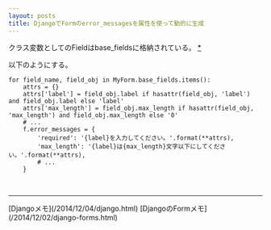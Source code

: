 ```yaml
---
layout: posts
title: DjangoでFormのerror_messagesを属性を使って動的に生成
---
```

クラス変数としてのFieldはbase_fieldsに格納されている。 [*](https://github.com/django/django/blob/ec6121693f112ae33b653b4364e812722d2eb567/django/forms/forms.py#L93)  

以下のようにする。

```
for field_name, field_obj in MyForm.base_fields.items():
    attrs = {}
    attrs['label'] = field_obj.label if hasattr(field_obj, 'label') and field_obj.label else 'label'
    attrs['max_length'] = field_obj.max_length if hasattr(field_obj, 'max_length') and field_obj.max_length else '0'
    # ...
    f.error_messages = {
        'required': '{label}を入力してください。'.format(**attrs),
        'max_length': '{label}は{max_length}文字以下にしてください。'.format(**attrs),
        # ...
    }
```
<br/>
<hr/>
[Djangoメモ](/2014/12/04/django.html)  
[DjangoのFormメモ](/2014/12/02/django-forms.html)  
